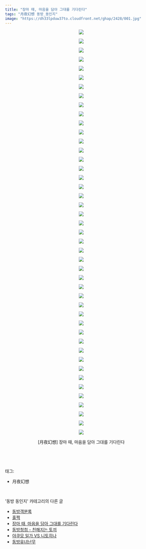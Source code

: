 ```yaml
---
title: "장마 때, 마음을 담아 그대를 기다린다"
tags: "月夜幻想 동방_동인지"
image: "https://dh33lpduw37to.cloudfront.net/ghap/2428/001.jpg"
---
```

<div class="article">
<p style="text-align: center; clear: none; float: none;"><img src="{{ site.imgserver2 }}/ghap/2428/001.jpg"/></p>
<p style="text-align: center; clear: none; float: none;"><img src="{{ site.imgserver2 }}/ghap/2428/002.jpg"/></p>
<p style="text-align: center; clear: none; float: none;"><img src="{{ site.imgserver2 }}/ghap/2428/003.jpg"/></p>
<p style="text-align: center; clear: none; float: none;"><img src="{{ site.imgserver2 }}/ghap/2428/004.jpg"/></p>
<p style="text-align: center; clear: none; float: none;"><img src="{{ site.imgserver2 }}/ghap/2428/005.jpg"/></p>
<p style="text-align: center; clear: none; float: none;"><img src="{{ site.imgserver2 }}/ghap/2428/006.jpg"/></p>
<p style="text-align: center; clear: none; float: none;"><img src="{{ site.imgserver2 }}/ghap/2428/007.jpg"/></p>
<p style="text-align: center; clear: none; float: none;"><img src="{{ site.imgserver2 }}/ghap/2428/008.jpg"/></p>
<p style="text-align: center; clear: none; float: none;"><img src="{{ site.imgserver2 }}/ghap/2428/009.jpg"/></p>
<p style="text-align: center; clear: none; float: none;"><img src="{{ site.imgserver2 }}/ghap/2428/010.jpg"/></p>
<p style="text-align: center; clear: none; float: none;"><img src="{{ site.imgserver2 }}/ghap/2428/011.jpg"/></p>
<p style="text-align: center; clear: none; float: none;"><img src="{{ site.imgserver2 }}/ghap/2428/012.jpg"/></p>
<p style="text-align: center; clear: none; float: none;"><img src="{{ site.imgserver2 }}/ghap/2428/013.jpg"/></p>
<p style="text-align: center; clear: none; float: none;"><img src="{{ site.imgserver2 }}/ghap/2428/014.jpg"/></p>
<p style="text-align: center; clear: none; float: none;"><img src="{{ site.imgserver2 }}/ghap/2428/015.jpg"/></p>
<p style="text-align: center; clear: none; float: none;"><img src="{{ site.imgserver2 }}/ghap/2428/016.jpg"/></p>
<p style="text-align: center; clear: none; float: none;"><img src="{{ site.imgserver2 }}/ghap/2428/017.jpg"/></p>
<p style="text-align: center; clear: none; float: none;"><img src="{{ site.imgserver2 }}/ghap/2428/018.jpg"/></p>
<p style="text-align: center; clear: none; float: none;"><img src="{{ site.imgserver2 }}/ghap/2428/019.jpg"/></p>
<p style="text-align: center; clear: none; float: none;"><img src="{{ site.imgserver2 }}/ghap/2428/020.jpg"/></p>
<p style="text-align: center; clear: none; float: none;"><img src="{{ site.imgserver2 }}/ghap/2428/021.jpg"/></p>
<p style="text-align: center; clear: none; float: none;"><img src="{{ site.imgserver2 }}/ghap/2428/022.jpg"/></p>
<p style="text-align: center; clear: none; float: none;"><img src="{{ site.imgserver2 }}/ghap/2428/023.jpg"/></p>
<p style="text-align: center; clear: none; float: none;"><img src="{{ site.imgserver2 }}/ghap/2428/024.jpg"/></p>
<p style="text-align: center; clear: none; float: none;"><img src="{{ site.imgserver2 }}/ghap/2428/025.jpg"/></p>
<p style="text-align: center; clear: none; float: none;"><img src="{{ site.imgserver2 }}/ghap/2428/026.jpg"/></p>
<p style="text-align: center; clear: none; float: none;"><img src="{{ site.imgserver2 }}/ghap/2428/027.jpg"/></p>
<p style="text-align: center; clear: none; float: none;"><img src="{{ site.imgserver2 }}/ghap/2428/028.jpg"/></p>
<p style="text-align: center; clear: none; float: none;"><img src="{{ site.imgserver2 }}/ghap/2428/029.jpg"/></p>
<p style="text-align: center; clear: none; float: none;"><img src="{{ site.imgserver2 }}/ghap/2428/030.jpg"/></p>
<p style="text-align: center; clear: none; float: none;"><img src="{{ site.imgserver2 }}/ghap/2428/031.jpg"/></p>
<p style="text-align: center; clear: none; float: none;"><img src="{{ site.imgserver2 }}/ghap/2428/032.jpg"/></p>
<p style="text-align: center; clear: none; float: none;"><img src="{{ site.imgserver2 }}/ghap/2428/033.jpg"/></p>
<p style="text-align: center; clear: none; float: none;"><img src="{{ site.imgserver2 }}/ghap/2428/034.jpg"/></p>
<p style="text-align: center; clear: none; float: none;"><img src="{{ site.imgserver2 }}/ghap/2428/035.jpg"/></p>
<p style="text-align: center; clear: none; float: none;"><img src="{{ site.imgserver2 }}/ghap/2428/036.jpg"/></p>
<p style="text-align: center; clear: none; float: none;"><img src="{{ site.imgserver2 }}/ghap/2428/037.jpg"/></p>
<p style="text-align: center; clear: none; float: none;"><img src="{{ site.imgserver2 }}/ghap/2428/038.jpg"/></p>
<p style="text-align: center; clear: none; float: none;"><img src="{{ site.imgserver2 }}/ghap/2428/039.jpg"/></p>
<p style="text-align: center; clear: none; float: none;"><img src="{{ site.imgserver2 }}/ghap/2428/040.jpg"/></p>
<p style="text-align: center; clear: none; float: none;"><img src="{{ site.imgserver2 }}/ghap/2428/041.jpg"/></p>
<p style="text-align: center; clear: none; float: none;"><img src="{{ site.imgserver2 }}/ghap/2428/042.jpg"/></p>
<p style="text-align: center; clear: none; float: none;"><img src="{{ site.imgserver2 }}/ghap/2428/043.jpg"/></p>
<p style="text-align: center; clear: none; float: none;"><img src="{{ site.imgserver2 }}/ghap/2428/044.jpg"/></p>
<p style="text-align: center; clear: none; float: none;"><img src="{{ site.imgserver2 }}/ghap/2428/045.jpg"/></p>
<p style="text-align: center; clear: none; float: none;">[月夜幻想] 장마 때, 마음을 담아 그대를 기다린다</p>
<p><br/></p>
</div><br/>
<div class="tagTrail">
<p>태그: </p>
<ul>
<li>月夜幻想</li>
</ul>
</div><br/>
<div class="another">
<p>'동방 동인지' 카테고리의 다른 글</p>
<ul>
<li><a href="/ghap_2430">동방객분록</a></li>
<li><a href="/ghap_2429">훌쩍</a></li>
<li><a href="/ghap_2428">장마 때, 마음을 담아 그대를 기다린다</a></li>
<li><a href="/ghap_2427">동방청첩 - 친해지는 토끼</a></li>
<li><a href="/ghap_2426">야쿠모 일가 VS 니토히나</a></li>
<li><a href="/ghap_2425">동방유녀난무</a></li>
</ul>
</div><br/>
<div class="cb_module cb_fluid">
<div class="cb_wrt cb_profile">
</div><!-- commentList close -->
</div><br/>
